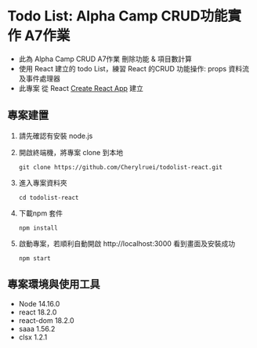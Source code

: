 # Todo List: Alpha Camp CRUD功能實作 A7作業

-  此為 Alpha Camp CRUD A7作業 刪除功能 & 項目數計算
-  使用 React 建立的 todo List，練習 React 的CRUD 功能操作: props 資料流及事件處理器
-  此專案 從 React [Create React App](https://github.com/facebook/create-react-app) 建立

## 專案建置

1. 請先確認有安裝 node.js

2. 開啟終端機，將專案 clone 到本地
   ```
   git clone https://github.com/Cherylruei/todolist-react.git
   ```
3. 進入專案資料夾
   ```
   cd todolist-react
   ```
4. 下載npm 套件
    ```
    npm install
    ```
5. 啟動專案，若順利自動開啟 http://localhost:3000 看到畫面及安裝成功

    ```
    npm start
    ```

## 專案環境與使用工具

- Node 14.16.0
- react 18.2.0
- react-dom 18.2.0
- saaa 1.56.2
- clsx 1.2.1
